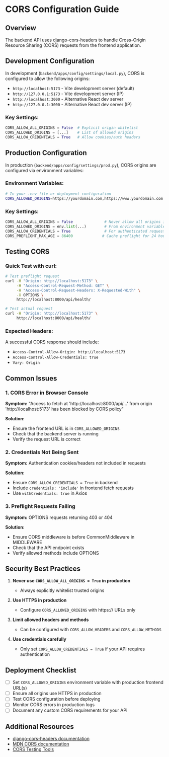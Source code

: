 # CORS Configuration Guide

## Overview
The backend API uses django-cors-headers to handle Cross-Origin Resource Sharing (CORS) requests from the frontend application.

## Development Configuration

In development (`backend/apps/config/settings/local.py`), CORS is configured to allow the following origins:

- `http://localhost:5173` - Vite development server (default)
- `http://127.0.0.1:5173` - Vite development server (IP)
- `http://localhost:3000` - Alternative React dev server
- `http://127.0.0.1:3000` - Alternative React dev server (IP)

### Key Settings:
```python
CORS_ALLOW_ALL_ORIGINS = False  # Explicit origin whitelist
CORS_ALLOWED_ORIGINS = [...]    # List of allowed origins
CORS_ALLOW_CREDENTIALS = True   # Allow cookies/auth headers
```

## Production Configuration

In production (`backend/apps/config/settings/prod.py`), CORS origins are configured via environment variables:

### Environment Variables:
```bash
# In your .env file or deployment configuration
CORS_ALLOWED_ORIGINS=https://yourdomain.com,https://www.yourdomain.com
```

### Key Settings:
```python
CORS_ALLOW_ALL_ORIGINS = False              # Never allow all origins in production
CORS_ALLOWED_ORIGINS = env.list(...)        # From environment variable
CORS_ALLOW_CREDENTIALS = True               # For authenticated requests
CORS_PREFLIGHT_MAX_AGE = 86400             # Cache preflight for 24 hours
```

## Testing CORS

### Quick Test with curl:
```bash
# Test preflight request
curl -H "Origin: http://localhost:5173" \
     -H "Access-Control-Request-Method: GET" \
     -H "Access-Control-Request-Headers: X-Requested-With" \
     -X OPTIONS \
     http://localhost:8000/api/health/

# Test actual request
curl -H "Origin: http://localhost:5173" \
     http://localhost:8000/api/health/
```

### Expected Headers:
A successful CORS response should include:
- `Access-Control-Allow-Origin: http://localhost:5173`
- `Access-Control-Allow-Credentials: true`
- `Vary: Origin`

## Common Issues

### 1. CORS Error in Browser Console
**Symptom:** "Access to fetch at 'http://localhost:8000/api/...' from origin 'http://localhost:5173' has been blocked by CORS policy"

**Solution:** 
- Ensure the frontend URL is in `CORS_ALLOWED_ORIGINS`
- Check that the backend server is running
- Verify the request URL is correct

### 2. Credentials Not Being Sent
**Symptom:** Authentication cookies/headers not included in requests

**Solution:**
- Ensure `CORS_ALLOW_CREDENTIALS = True` in backend
- Include `credentials: 'include'` in frontend fetch requests
- Use `withCredentials: true` in Axios

### 3. Preflight Requests Failing
**Symptom:** OPTIONS requests returning 403 or 404

**Solution:**
- Ensure CORS middleware is before CommonMiddleware in MIDDLEWARE
- Check that the API endpoint exists
- Verify allowed methods include OPTIONS

## Security Best Practices

1. **Never use `CORS_ALLOW_ALL_ORIGINS = True` in production**
   - Always explicitly whitelist trusted origins

2. **Use HTTPS in production**
   - Configure `CORS_ALLOWED_ORIGINS` with https:// URLs only

3. **Limit allowed headers and methods**
   - Can be configured with `CORS_ALLOW_HEADERS` and `CORS_ALLOW_METHODS`

4. **Use credentials carefully**
   - Only set `CORS_ALLOW_CREDENTIALS = True` if your API requires authentication

## Deployment Checklist

- [ ] Set `CORS_ALLOWED_ORIGINS` environment variable with production frontend URL(s)
- [ ] Ensure all origins use HTTPS in production
- [ ] Test CORS configuration before deploying
- [ ] Monitor CORS errors in production logs
- [ ] Document any custom CORS requirements for your API

## Additional Resources

- [django-cors-headers documentation](https://github.com/adamchainz/django-cors-headers)
- [MDN CORS documentation](https://developer.mozilla.org/en-US/docs/Web/HTTP/CORS)
- [CORS Testing Tools](https://www.test-cors.org/)